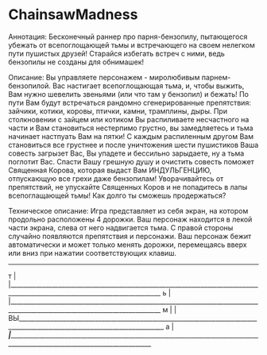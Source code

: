 # ChainsawMadness
Аннотация: Бесконечный раннер про парня-бензопилу, пытающегося убежать от всепоглощающей тьмы и встречающего на своем нелегком пути пушистых друзей! Старайся избегать встреч с ними, ведь бензопилы не созданы для обнимашек!

Описание: Вы управляете персонажем - миролюбивым парнем-бензопилой.
Вас настигает всепоглощающая тьма, и, чтобы выжить, Вам нужно шевелить звеньями (или что там у бензопил) и бежать!
По пути Вам будут встречаться рандомно сгенерированные препятствия: зайчики, котики, коровы, птички, камни, трамплины, дыры. 
При столкновении с зайцем или котиком Вы распиливаете несчастного на части и Вам становиться нестерпимо грустно, вы замедляетесь и тьма начинает настпуать Вам на пятки! С каждым распиленным другом Вам становиться все грустнее и после уничтожения шести пушистиков Ваша совесть загрызет Вас, Вы упадете и бессильно зарыдаете, ну а тьма поглотит Вас. Спасти Вашу грешную душу и очистить совесть поможет Священная Корова, которая выдаст Вам ИНДУЛЬГЕНЦИЮ, отпускающую все грехи даже бензопилам! 
Уворачивайтесь от препятствий, не упускайте Священных Коров и не попадитесь в лапы всепоглащающей тьмы! Как долго ты сможешь продержаться?

Техническое описание: Игра представляет из себя экран, на котором продольно расположены 4 дорожки. Ваш персонаж находится в лекой части экрана, слева от него надвигается тьма. С правой стороны случайно появляются препятствия и персонажи. Ваш персонаж бежит автоматически и может только менять дорожки, перемещаясь вверх или вниз при нажатии соответствующих клавиш. 
__________________________________________________________________________________________________________________________________
т  |
   |______________________________________________________________________________________________________________________________
ь  |
   |______________________________________________________________________________________________________________________________
м  |
   |ВЫ____________________________________________________________________________________________________________________________
а  |
___|______________________________________________________________________________________________________________________________

